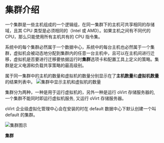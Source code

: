 # 集群介绍

一个集群是一些主机组成的一个逻辑组，在同一集群下的主机可共享相同的存储域，且其 CPU 类型是必须相同的（Intel 或 AMD）。如果主机之间有不同代的 CPU，那么只能使用所有主机共有的 CPU 指令集。

系统中的每个集群必然属于一个数据中心，系统中的每台主机也必然属于一个集群，虚拟机会被动态地分配到集群内的任意一台主机中，且可以在主机间进行迁移，虚拟机是否要进行迁移要依据运行时**集群**选项卡和配置工具上定义的策略。集群是定义电源和负载共享策略的最高级别。

属于同一集群中的主机的数量和虚拟机的数量分别显示在了**主机数量**和**虚拟机数量**的结果列表中。
![集群中显示主机和虚拟机的数量](images/oVirt_Cluster_HVnum.png)

集群分为两种，一种是用于运行虚拟机的，另外一种是运行 oVirt 存储服务器的, 一个集群不能同时即运行虚拟机服务, 又运行 oVirt 存储服务器。

oVirt 企业级虚拟化管理中心会在安装的时在 default 数据中心下默认创建一个叫 default 的集群。

![集群图示](images/oVirt_Cluster.png)

**集群**
